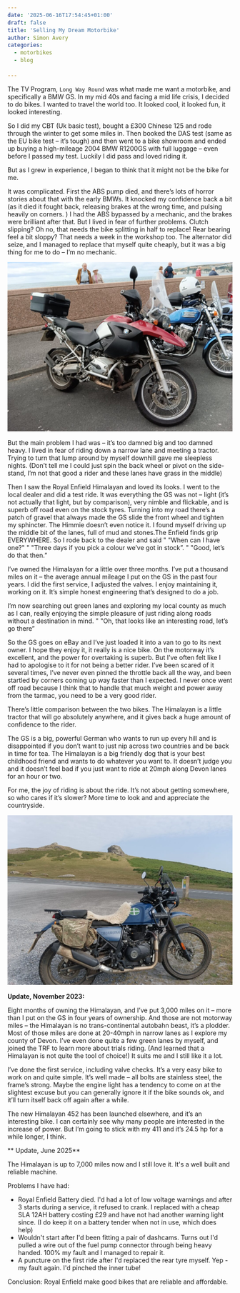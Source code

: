 ```yaml
---
date: '2025-06-16T17:54:45+01:00'
draft: false
title: 'Selling My Dream Motorbike'
author: Simon Avery
categories:
  - motorbikes
  - blog

---
```


The TV Program, `Long Way Round` was what made me want a motorbike, and specifically a BMW GS. In my mid 40s and facing a mid life crisis, I decided to do bikes. I wanted to travel the world too. It looked cool, it looked fun, it looked interesting.

So I did my CBT (Uk basic test), bought a £300 Chinese 125 and rode through the winter to get some miles in. Then booked the DAS test (same as the EU bike test – it’s tough) and then went to a bike showroom and ended up buying a high-mileage 2004 BMW R1200GS with full luggage – even before I passed my test. Luckily I did pass and loved riding it.

But as I grew in experience, I began to think that it might not be the bike for me.

It was complicated. First the ABS pump died, and there’s lots of horror stories about that with the early BMWs. It knocked my confidence back a bit (as it died it fought back, releasing brakes at the wrong time, and pulsing heavily on corners. ) I had the ABS bypassed by a mechanic, and the brakes were brilliant after that. But I lived in fear of further problems. Clutch slipping? Oh no, that needs the bike splitting in half to replace! Rear bearing feel a bit sloppy? That needs a week in the workshop too. The alternator did seize, and I managed to replace that myself quite cheaply, but it was a big thing for me to do – I’m no mechanic.

![My 2004 BMW R1200 GS](1.jpg)

But the main problem I had was – it’s too damned big and too damned heavy. I lived in fear of riding down a narrow lane and meeting a tractor. Trying to turn that lump around by myself downhill gave me sleepless nights. (Don’t tell me I could just spin the back wheel or pivot on the side-stand, I’m not that good a rider and these lanes have grass in the middle)

Then I saw the Royal Enfield Himalayan and loved its looks. I went to the local dealer and did a test ride. It was everything the GS was not – light (it’s not actually that light, but by comparison), very nimble and flickable, and is superb off road even on the stock tyres. Turning into my road there’s a patch of gravel that always made the GS slide the front wheel and tighten my sphincter. The Himmie doesn’t even notice it. I found myself driving up the middle bit of the lanes, full of mud and stones.The Enfield finds grip EVERYWHERE. So I rode back to the dealer and said " "When can I have one?" " "Three days if you pick a colour we’ve got in stock”. " "Good, let’s do that then.”

I’ve owned the Himalayan for a little over three months. I’ve put a thousand miles on it – the average annual mileage I put on the GS in the past four years. I did the first service, I adjusted the valves. I enjoy maintaining it, working on it. It’s simple honest engineering that’s designed to do a job.

I’m now searching out green lanes and exploring my local county as much as I can, really enjoying the simple pleasure of just riding along roads without a destination in mind. " "Oh, that looks like an interesting road, let’s go there”

So the GS goes on eBay and I’ve just loaded it into a van to go to its next owner. I hope they enjoy it, it really is a nice bike. On the motorway it’s excellent, and the power for overtaking is superb. But I’ve often felt like I had to apologise to it for not being a better rider. I’ve been scared of it several times, I’ve never even pinned the throttle back all the way, and been startled by corners coming up way faster than I expected. I never once went off road because I think that to handle that much weight and power away from the tarmac, you need to be a very good rider.

There’s little comparison between the two bikes. The Himalayan is a little tractor that will go absolutely anywhere, and it gives back a huge amount of confidence to the rider.

The GS is a big, powerful German who wants to run up every hill and is disappointed if you don’t want to just nip across two countries and be back in time for tea. The Himalayan is a big friendly dog that is your best childhood friend and wants to do whatever you want to. It doesn’t judge you and it doesn’t feel bad if you just want to ride at 20mph along Devon lanes for an hour or two.

For me, the joy of riding is about the ride. It’s not about getting somewhere, so who cares if it’s slower? More time to look and and appreciate the countryside.

![The Himalayan (in front of the smaller peaks of Haytor)](2.jpg)

**Update, November 2023:**

Eight months of owning the Himalayan, and I’ve put 3,000 miles on it – more than I put on the GS in four years of ownership. And those are not motorway miles – the Himalayan is no trans-continental autobahn beast, it’s a plodder. Most of those miles are done at 20-40mph in narrow lanes as I explore my county of Devon. I’ve even done quite a few green lanes by myself, and joined the TRF to learn more about trials riding. (And learned that a Himalayan is not quite the tool of choice!) It suits me and I still like it a lot.

I’ve done the first service, including valve checks. It’s a very easy bike to work on and quite simple. It’s well made – all bolts are stainless steel, the frame’s strong. Maybe the engine light has a tendency to come on at the slightest excuse but you can generally ignore it if the bike sounds ok, and it’ll turn itself back off again after a while.

The new Himalayan 452 has been launched elsewhere, and it’s an interesting bike. I can certainly see why many people are interested in the increase of power. But I’m going to stick with my 411 and it’s 24.5 hp for a while longer, I think.


** Update, June 2025**

The Himalayan is up to 7,000 miles now and I still love it. It's a well built and reliable machine. 

Problems I have had: 

* Royal Enfield Battery died. I'd had a lot of low voltage warnings and after 3 starts during a service, it refused to crank. I replaced with a cheap SLA 12AH battery costing £29 and have not had another warning light since. (I do keep it on a battery tender when not in use, which does help)
* Wouldn't start after I'd been fitting a pair of dashcams. Turns out I'd pulled a wire out of the fuel pump connector through being heavy handed. 100% my fault and I managed to repair it. 
* A puncture on the first ride after I'd replaced the rear tyre myself. Yep - my fault again. I'd pinched the inner tube!

Conclusion: Royal Enfield make good bikes that are reliable and affordable. 
